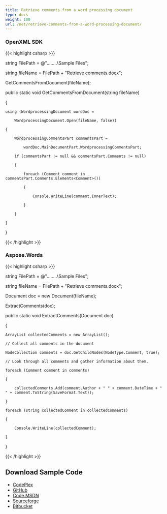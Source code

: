 ```yaml
---
title: Retrieve comments from a word processing document
type: docs
weight: 100
url: /net/retrieve-comments-from-a-word-processing-document/
---
```


### **OpenXML SDK**
{{< highlight csharp >}}

 string FilePath = @"..\..\..\..\Sample Files\";

string fileName = FilePath + "Retrieve comments.docx";

GetCommentsFromDocument(fileName);

public static void GetCommentsFromDocument(string fileName)

{

    using (WordprocessingDocument wordDoc =

        WordprocessingDocument.Open(fileName, false))

    {

        WordprocessingCommentsPart commentsPart =

            wordDoc.MainDocumentPart.WordprocessingCommentsPart;

        if (commentsPart != null && commentsPart.Comments != null)

        {

            foreach (Comment comment in commentsPart.Comments.Elements<Comment>())

            {

                Console.WriteLine(comment.InnerText);

            }

        }

    }

}

{{< /highlight >}}
### **Aspose.Words**
{{< highlight csharp >}}

 string FilePath = @"..\..\..\..\Sample Files\";

string fileName = FilePath + "Retrieve comments.docx";  

Document doc = new Document(fileName);

ExtractComments(doc);

public static void ExtractComments(Document doc)

{

    ArrayList collectedComments = new ArrayList();

    // Collect all comments in the document

    NodeCollection comments = doc.GetChildNodes(NodeType.Comment, true);

    // Look through all comments and gather information about them.

    foreach (Comment comment in comments)

    {

        collectedComments.Add(comment.Author + " " + comment.DateTime + " " + comment.ToString(SaveFormat.Text));

    }

    foreach (string collectedComment in collectedComments)

    {

        Console.WriteLine(collectedComment);

    }



}

{{< /highlight >}}
## **Download Sample Code**
- [CodePlex](https://asposewordsopenxml.codeplex.com/releases/view/620544)
- [GitHub](https://github.com/aspose-words/Aspose.Words-for-.NET/releases/tag/AsposeWordsVsOpenXMLv1.2)
- [Code.MSDN](https://code.msdn.microsoft.com/Code-Comparison-of-Common-4ffff4d7#content)
- [Sourceforge](https://sourceforge.net/projects/asposeopenxml/files/Aspose.Words%20Vs%20OpenXML/Retrieve%20comments%20from%20a%20word%20processing%20document%20\(Aspose.Words\).zip/download)
- [Bitbucket](https://bitbucket.org/asposemarketplace/aspose-for-openxml/wiki/Retrieve%20comments%20from%20a%20word%20processing%20document)
